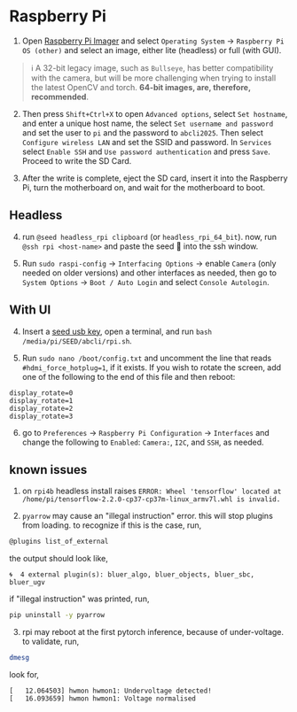 # Raspberry Pi

1. Open [Raspberry Pi Imager](https://www.raspberrypi.com/software/) and select `Operating System` -> `Raspberry Pi OS (other)` and select an image, either lite (headless) or full (with GUI). 

> ℹ️ A 32-bit legacy image, such as `Bullseye`, has better compatibility with the camera, but will be more challenging when trying to install the latest OpenCV and torch. **64-bit images, are, therefore, recommended**.

2. Then press `Shift+Ctrl+X` to open `Advanced options`, select `Set hostname`, and enter a unique host name, the select `Set username and password` and set the user to `pi` and the password to `abcli2025`. Then select `Configure wireless LAN` and set the SSID and password. In `Services` select `Enable SSH` and `Use password authentication` and press `Save`. Proceed to write the SD Card.

3. After the write is complete, eject the SD card, insert it into the Raspberry Pi, turn the motherboard on, and wait for the motherboard to boot.

## Headless

4. run `@seed headless_rpi clipboard` (or `headless_rpi_64_bit`). now, run `@ssh rpi <host-name>` and paste the seed 🌱 into the ssh window.

5. Run `sudo raspi-config` -> `Interfacing Options` -> enable `Camera` (only needed on older versions) and other interfaces as needed, then go to `System Options` -> `Boot / Auto Login` and select `Console Autologin`. 

## With UI

4. Insert a [seed usb key](seed), open a terminal, and run `bash /media/pi/SEED/abcli/rpi.sh`.

5. Run `sudo nano /boot/config.txt` and uncomment the line that reads `#hdmi_force_hotplug=1`, if it exists. If you wish to rotate the screen, add one of the following to the end of this file and then reboot:

```
display_rotate=0
display_rotate=1
display_rotate=2
display_rotate=3
```

6. go to `Preferences` -> `Raspberry Pi Configuration` -> `Interfaces` and change the following to `Enabled`: `Camera:`, `I2C`, and `SSH`, as needed.

## known issues

1. on `rpi4b` headless install raises `ERROR: Wheel 'tensorflow' located at /home/pi/tensorflow-2.2.0-cp37-cp37m-linux_armv7l.whl is invalid.`

2. `pyarrow` may cause an "illegal instruction" error. this will stop plugins from loading. to recognize if this is the case, run,
```bash
@plugins list_of_external
```
the output should look like,
```text
🌀  4 external plugin(s): bluer_algo, bluer_objects, bluer_sbc, bluer_ugv
```
if "illegal instruction" was printed, run,
```bash
pip uninstall -y pyarrow
```

3. rpi may reboot at the first pytorch inference, because of under-voltage. to validate, run,
```bash
dmesg
```
look for,
```text
[   12.064503] hwmon hwmon1: Undervoltage detected!
[   16.093659] hwmon hwmon1: Voltage normalised
```